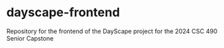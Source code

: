 # dayscape-frontend
Repository for the frontend of the DayScape project for the 2024 CSC 490 Senior Capstone
